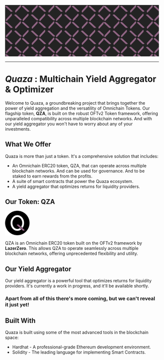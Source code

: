 <div align="center">
    <img alt="Quaza" src="https://github.com/quazalabs/.github/blob/746ea6b1c2acb917e2d1f450d436b6e05a5cf7fc/profile/assets/Quaza.png"/>
</div>

---

# **_Quaza_** : Multichain Yield Aggregator & Optimizer

Welcome to Quaza, a groundbreaking project that brings together the power of yield aggregation and the versatility of Omnichain Tokens. Our flagship token, **QZA**, is built on the robust OFTv2 Token framework, offering unparalleled compatibility across multiple blockchain networks. And with our yield aggregator you won't have to worry about any of your investments.

## What We Offer

Quaza is more than just a token. It's a comprehensive solution that includes:

- An Omnichain ERC20 token, QZA, that can operate across multiple blockchain networks. And can be used for governance. And to be staked to earn rewards from the profits.
- A suite of smart contracts that power the Quaza ecosystem.
- A yield aggregator that optimizes returns for liquidity providers.

## Our Token: QZA

<img alt="Quaza" src="https://github.com/quazalabs/.github/blob/746ea6b1c2acb917e2d1f450d436b6e05a5cf7fc/profile/assets/token.png" width="80"/>

QZA is an Omnichain ERC20 token built on the OFTv2 framework by **LazerZero**. This allows QZA to operate seamlessly across multiple blockchain networks, offering unprecedented flexibility and utility.

## Our Yield Aggregator

Our yield aggregator is a powerful tool that optimizes returns for liquidity providers. It's currently a work in progress, and it'll be available shortly.

### Apart from all of this there's more coming, but we can't reveal it just yet!

## Built With

Quaza is built using some of the most advanced tools in the blockchain space:

- Hardhat - A professional-grade Ethereum development environment.
- Solidity - The leading language for implementing Smart Contracts.
